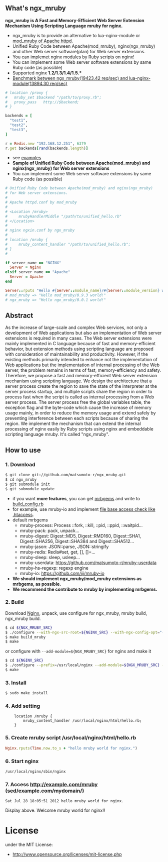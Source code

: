 ## What's ngx_mruby
__ngx_mruby is A Fast and Memory-Efficient Web Server Extension Mechanism Using Scripting Language mruby for nginx.__

- ngx_mruby is to provide an alternative to lua-nginx-module or [mod_mruby of Apache httpd](http://matsumoto-r.github.io/mod_mruby/). 
- Unified Ruby Code between Apache(mod_mruby), nginx(ngx_mruby) and other Web server software(plan) for Web server extensions.
- You can implemet nginx modules by Ruby scripts on nginx!
- You can implement some Web server software extensions by same Ruby code (as possible) 
- Supported nginx __1.2/1.3/1.4/1.5.*__
- [Benchmark between ngx_mruby(19423.42 req/sec) and lua-nginx-module(13894.30 req/sec)](https://gist.github.com/matsumoto-r/6930672)

```ruby
# location /proxy {
#   mruby_set $backend "/path/to/proxy.rb";
#   proxy_pass   http://$backend;
# }

backends = [
  "test1",
  "test2",
  "test3",
]

r = Redis.new "192.168.12.251", 6379
r.get backends[rand(backends.length)]
```

- see [examples](https://github.com/matsumoto-r/ngx_mruby/blob/master/example/nginx.conf)
- __Sample of Unified Ruby Code between Apache(mod_mruby) and nginx(ngx_mruby) for Web server extensions__
- You can implement some Web server software extensions by same Ruby code (as possible) 

```ruby
# Unified Ruby Code between Apache(mod_mruby) and nginx(ngx_mruby)
# for Web server extensions.
#
# Apache httpd.conf by mod_mruby
# 
# <Location /mruby>
#     mrubyHandlerMiddle "/path/to/unified_hello.rb"
# </Location>
#
# nginx ngxin.conf by ngx_mruby
#
# location /mruby {
#     mruby_content_handler "/path/to/unified_hello.rb";
# }
#

if server_name == "NGINX"
  Server = Nginx
elsif server_name == "Apache"
  Server = Apache
end

Server::rputs "Hello #{Server::module_name}/#{Server::module_version} world!"
# mod_mruby => "Hello mod_mruby/0.9.3 world!"
# ngx_mruby => "Hello ngx_mruby/0.0.1 world!"
```

## Abstract

As the increase of large-scale and complex Web services, not only a development of Web applications but also an implementation of Web server extensions is required in many cases. The Web server extensions were mainly implemented in C language because of fast and memory-efficient behavior, but extension methods using scripting language are proposed with consideration of maintainability and productivity. However, if the existing methods primarily intended to enhance not the implementation of Web applications but the implementation of internal processing of the Web server, the problem remains in terms of fast, memory-efficiency and safety. Therefore, we propose a fast and memory-efficient Web server extension mechanism using scripting language. We design the architecture that a server process create the region to save the state of the interpreter at the server process startup, and multiple scripts share the region in order to process fast when the script is called as internal processing from a Web server process. The server process free the global variables table, the exception flag and the byte-code which cause the increase of memory usage mainly, in order to reduce the memory usage and extend safely by preventing interference between each scripts because of sharing the region. We implement the mechanism that can extend the internal processing of nginx easily by Ruby scripts using nginx and embeddable scripting language mruby. It's called "ngx_mruby".

## How to use

### 1. Download

```bash
$ git clone git://github.com/matsumoto-r/ngx_mruby.git
$ cd ngx_mruby
$ git submodule init
$ git submodule update
```

- if you want __more features__, you can get [mrbgems](https://github.com/mruby/mruby/wiki/Related-Projects) and write to [build_config.rb](https://github.com/matsumoto-r/ngx_mruby/blob/master/build_config.rb)
- for example, use mruby-io and implement [file base access check like .htaccess](https://gist.github.com/matsumoto-r/7150832).
- default mrbgems
  - mruby-process: Process ::fork, ::kill, ::pid, ::ppid, ::waitpid...
  - mruby-pack: pack, unpack...
  - mruby-digest: Digest::MD5, Digest::RMD160, Digest::SHA1, Digest::SHA256, Digest::SHA384 and Digest::SHA512...
  - mruby-jason: JSON::parse, JSON::stringify
  - mruby-redis: Redis#set, get, [], []=...
  - mruby-sleep: sleep, usleep...
  - mruby-userdata: https://github.com/matsumoto-r/mruby-userdata
  - mruby-hs-regexp: regexp engine
  - mruby-io: https://github.com/iij/mruby-io
- __We should implement ngx_mruby/mod_mruby extensions as mrbgems, as possible.__
- __We recommend the contribute to mruby by implementing mrbgems.__

### 2. Build 
Download [Nginx](http://nginx.org/en/download.html), unpack, use configure for ngx_mruby, mruby build, ngx_mruby build.
```bash
$ cd ${NGX_MRUBY_SRC}
$ ./configure --with-ngx-src-root=${NGINX_SRC} --with-ngx-config-opt="--prefix=/usr/local/nginx"
$ make build_mruby
$ make
```
or configure with ```--add-module=${NGX_MRUBY_SRC}``` for nginx and make it
```bash
$ cd ${NGINX_SRC}
$ ./configure --prefix=/usr/local/nginx --add-module=${NGX_MRUBY_SRC} --add-module=${NGX_MRUBY_SRC}/dependence/ngx_devel_kit --add-module=${SOME_OTHER_MODULE}
$ make
```

### 3. Install
```bash
$ sudo make install
```
### 4. Add setting
```nginx
    location /mruby {
        mruby_content_handler /usr/local/nginx/html/hello.rb;
    }
```
### 5. Create mruby script /usr/local/nginx/html/hello.rb
```ruby
Nginx.rputs(Time.now.to_s + "hello mruby world for nginx.")
```

### 6. Start nginx
```bash
/usr/local/nginx/sbin/nginx
```
### 7. Access http://example.com/mruby (sed/example.com/mydomain/)
```
Sat Jul 28 18:05:51 2012 hello mruby world for nginx.
```

Display above. Welcome mruby world for nginx!!



# License
under the MIT License:

* http://www.opensource.org/licenses/mit-license.php

